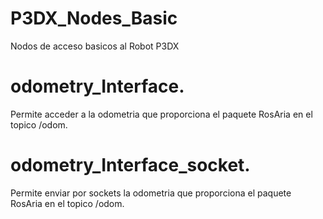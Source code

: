 # P3DX_Nodes_Basic
Nodos de acceso basicos al Robot P3DX

# odometry_Interface.
Permite acceder a la odometria que proporciona el paquete RosAria en el topico /odom.

# odometry_Interface_socket.
Permite enviar por sockets la odometria que proporciona el paquete RosAria en el topico /odom.
